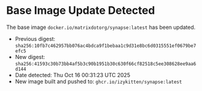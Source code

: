 # Base Image Update Detected
The base image `docker.io/matrixdotorg/synapse:latest` has been updated.
- Previous digest: `sha256:10fb7c462957bb076ac4bdca9f1bebaa1c9d31e8bc6d0315551ef0679be7efc5`
- New digest: `sha256:41593c30b73bb4af5b3c90b1951b30c630f66cf82518c5ee308628ee9aa6d144`
- Date detected: Thu Oct 16 00:31:23 UTC 2025
- New image built and pushed to: `ghcr.io/izykitten/synapse:latest`

